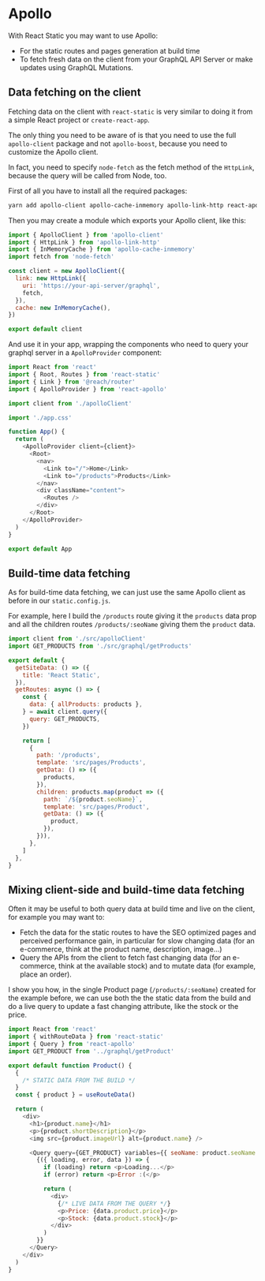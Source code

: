 # Apollo

With React Static you may want to use Apollo:

- For the static routes and pages generation at build time
- To fetch fresh data on the client from your GraphQL API Server or make updates using GraphQL Mutations.

## Data fetching on the client

Fetching data on the client with `react-static` is very similar to doing it from a simple React project or `create-react-app`.

The only thing you need to be aware of is that you need to use the full `apollo-client` package and not `apollo-boost`, because you need to customize the Apollo client.

In fact, you need to specify `node-fetch` as the fetch method of the `HttpLink`, because the query will be called from Node, too.

First of all you have to install all the required packages:

```sh
yarn add apollo-client apollo-cache-inmemory apollo-link-http react-apollo graphql-tag graphql node-fetch
```

Then you may create a module which exports your Apollo client, like this:

```javascript
import { ApolloClient } from 'apollo-client'
import { HttpLink } from 'apollo-link-http'
import { InMemoryCache } from 'apollo-cache-inmemory'
import fetch from 'node-fetch'

const client = new ApolloClient({
  link: new HttpLink({
    uri: 'https://your-api-server/graphql',
    fetch,
  }),
  cache: new InMemoryCache(),
})

export default client
```

And use it in your app, wrapping the components who need to query your graphql server in a `ApolloProvider` component:

```javascript
import React from 'react'
import { Root, Routes } from 'react-static'
import { Link } from '@reach/router'
import { ApolloProvider } from 'react-apollo'

import client from './apolloClient'

import './app.css'

function App() {
  return (
    <ApolloProvider client={client}>
      <Root>
        <nav>
          <Link to="/">Home</Link>
          <Link to="/products">Products</Link>
        </nav>
        <div className="content">
          <Routes />
        </div>
      </Root>
    </ApolloProvider>
  )
}

export default App
```

## Build-time data fetching

As for build-time data fetching, we can just use the same Apollo client as before in our `static.config.js`.

For example, here I build the `/products` route giving it the `products` data prop and all the children routes `/products/:seoName` giving them the `product` data.

```javascript
import client from './src/apolloClient'
import GET_PRODUCTS from './src/graphql/getProducts'

export default {
  getSiteData: () => ({
    title: 'React Static',
  }),
  getRoutes: async () => {
    const {
      data: { allProducts: products },
    } = await client.query({
      query: GET_PRODUCTS,
    })

    return [
      {
        path: '/products',
        template: 'src/pages/Products',
        getData: () => ({
          products,
        }),
        children: products.map(product => ({
          path: `/${product.seoName}`,
          template: 'src/pages/Product',
          getData: () => ({
            product,
          }),
        })),
      },
    ]
  },
}
```

## Mixing client-side and build-time data fetching

Often it may be useful to both query data at build time and live on the client, for example you may want to:

- Fetch the data for the static routes to have the SEO optimized pages and perceived performance gain, in particular for slow changing data (for an e-commerce, think at the product name, description, image...)
- Query the APIs from the client to fetch fast changing data (for an e-commerce, think at the available stock) and to mutate data (for example, place an order).

I show you how, in the single Product page (`/products/:seoName`) created for the example before, we can use both the the static data from the build and do a live query to update a fast changing attribute, like the stock or the price.

```javascript
import React from 'react'
import { withRouteData } from 'react-static'
import { Query } from 'react-apollo'
import GET_PRODUCT from '../graphql/getProduct'

export default function Product() {
  {
    /* STATIC DATA FROM THE BUILD */
  }
  const { product } = useRouteData()

  return (
    <div>
      <h1>{product.name}</h1>
      <p>{product.shortDescription}</p>
      <img src={product.imageUrl} alt={product.name} />

      <Query query={GET_PRODUCT} variables={{ seoName: product.seoName }}>
        {({ loading, error, data }) => {
          if (loading) return <p>Loading...</p>
          if (error) return <p>Error :(</p>

          return (
            <div>
              {/* LIVE DATA FROM THE QUERY */}
              <p>Price: {data.product.price}</p>
              <p>Stock: {data.product.stock}</p>
            </div>
          )
        }}
      </Query>
    </div>
  )
}
```
